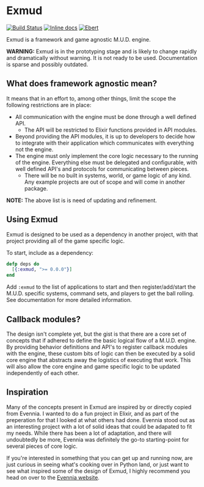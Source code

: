 # Exmud

[![Build Status](https://travis-ci.org/mononym/exmud.svg?branch=master)](https://travis-ci.org/mononym/exmud)
[![Inline docs](http://inch-ci.org/github/mononym/exmud.svg)](http://inch-ci.org/github/mononym/exmud)
[![Ebert](https://ebertapp.io/github/mononym/exmud.svg)](https://ebertapp.io/github/mononym/exmud)

Exmud is a framework and game agnostic M.U.D. engine.

**WARNING:** Exmud is in the prototyping stage and is likely to change rapidly and dramatically without warning. It is not ready to be used. Documentation is sparse and possibly outdated.

## What does framework agnostic mean?
It means that in an effort to, among other things, limit the scope the following restrictions are in place:
* All communication with the engine must be done through a well defined API.
  * The API will be restricted to Elixir functions provided in API modules.
* Beyond providing the API modules, it is up to developers to decide how to integrate with their application which communicates with everything not the engine.
* The engine must only implement the core logic necessary to the running of the engine. Everything else must be delegated and configurable, with well defined API's and protocols for communicating between pieces.
  * There will be no built in systems, world, or game logic of any kind. Any example projects are out of scope and will come in another package.

**NOTE:** The above list is is need of updating and refinement. 

## Using Exmud
Exmud is designed to be used as a dependency in another project, with that project providing all of the game specific logic.

To start, include as a dependency:
```elixir
defp deps do
  [{:exmud, ">= 0.0.0"}]
end
```

Add `:exmud` to the list of applications to start and then register/add/start the M.U.D. specific systems, command sets, and players to get the ball rolling. See documentation for more detailed information.

## Callback modules?
The design isn't complete yet, but the gist is that there are a core set of concepts that if adhered to define the basic logical flow of a M.U.D. engine. By providing behavior definitions and API's to register callback modules with the engine, these custom bits of logic can then be executed by a solid core engine that abstracts away the logistics of executing that work. This will also allow the core engine and game specific logic to be updated independently of each other.

## Inspiration
Many of the concepts present in Exmud are inspired by or directly copied from Evennia. I wanted to do a fun project in Elixir, and as part of the preperation for that I looked at what others had done. Evennia stood out as an interesting project with a lot of solid ideas that could be adapated to fit my needs. While there has been a lot of adaptation, and there will undoubtedly be more, Evennia was definitely the go-to starting-point for several pieces of core logic.

If you're interested in something that you can get up and running now, are just curious in seeing what's cooking over in Python land, or just want to see what inspired some of the design of Exmud, I highly recommend you head on over to the [Evennia website](http://www.evennia.com/).